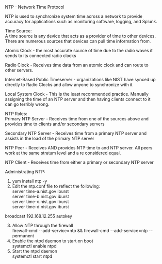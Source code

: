 NTP - Network Time Protocol

NTP is used to synchronize system time across a network to provide accuracy for applications such as monitoring software, logging, and Splunk.


Time Source:  
A time source is any device that acts as a provider of time to other devices. There are numerous sources that devices can pull time information from.

Atomic Clock - the most accurate source of time due to the radio waves it sends to its connected radio clocks

Radio Clock - Receives time data from an atomic clock and can route to other servers.

Internet-Based Public Timeserver - organizations like NIST have synced up directly to Radio Clocks and allow anyone to synchronize with it

Local System Clock - This is the least recommended practice. Manually assigning the time of an NTP server and then having clients connect to it can go terribly wrong.

NTP Roles:  
Primary NTP Server - Receives time from one of the sources above and provides time to clients and/or secondary servers

Secondary NTP Server - Receives time from a primary NTP server and assists in the load of the primary NTP server

NTP Peer - Receives AND provides NTP time to and NTP server. All peers work at the same stratum level and a re considered equal.

NTP Client - Receives time from either a primary or secondary NTP server

Administrating NTP:  
1. yum install ntp -y  
2. Edit the ntp.conf file to reflect the following:  
server time-a.nist.gov iburst  
server time-b.nist.gov iburst  
server time-c.nist.gov iburst  
server time-d.nist.gov iburst  

broadcast 192.168.12.255 autokey  

3. Allow NTP through the firewall  
firewall-cmd --add-service=ntp && firewall-cmd --add-service=ntp --permanent  
4. Enable the ntpd daemon to start on boot  
systemctl enable ntpd  
5. Start the ntpd daemon  
systemctl start ntpd
